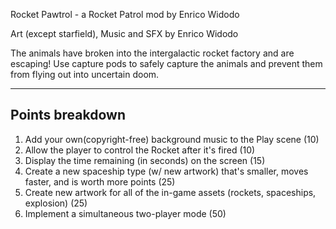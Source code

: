 Rocket Pawtrol - a Rocket Patrol mod by Enrico Widodo

Art (except starfield), Music and SFX by Enrico Widodo

The animals have broken into the intergalactic rocket factory and are escaping! Use capture pods to safely capture the animals and prevent them from flying out into uncertain doom.

----------------
Points breakdown
----------------
1. Add your own(copyright-free) background music to the Play scene (10)
2. Allow the player to control the Rocket after it's fired (10)
3. Display the time remaining (in seconds) on the screen (15) 
4. Create a new spaceship type (w/ new artwork) that's smaller, moves faster, and is worth more points (25)
5. Create new artwork for all of the in-game assets (rockets, spaceships, explosion) (25)
6. Implement a simultaneous two-player mode (50)
